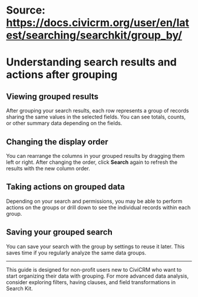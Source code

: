 # Source: https://docs.civicrm.org/user/en/latest/searching/searchkit/group_by/

# Understanding search results and actions after grouping

## Viewing grouped results

After grouping your search results, each row represents a group of records sharing the same values in the selected fields. You can see totals, counts, or other summary data depending on the fields.

## Changing the display order

You can rearrange the columns in your grouped results by dragging them left or right. After changing the order, click **Search** again to refresh the results with the new column order.

## Taking actions on grouped data

Depending on your search and permissions, you may be able to perform actions on the groups or drill down to see the individual records within each group.

## Saving your grouped search

You can save your search with the group by settings to reuse it later. This saves time if you regularly analyze the same data groups.

---

This guide is designed for non-profit users new to CiviCRM who want to start organizing their data with grouping. For more advanced data analysis, consider exploring filters, having clauses, and field transformations in Search Kit.